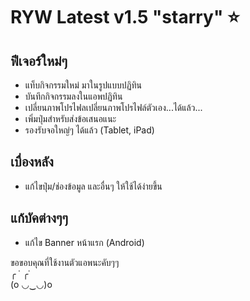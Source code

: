 # RYW Latest v1.5 "starry" ⭐

## ฟีเจอร์ใหม่ๆ
- แท็บกิจกรรมใหม่ มาในรูปแบบปฏิทิน
- บันทึกกิจกรรมลงในแอพปฏิทิน
- เปลี่ยนภาพโปรไฟลเปลี่ยนภาพโปรไฟล์ตัวเอง...ได้แล้ว...
- เพิ่มปุ่มสำหรับส่งข้อเสนอแนะ
- รองรับจอใหญ่ๆ ได้แล้ว (Tablet, iPad)

## เบื่องหลัง
- แก้ไขปุ่ม/ช่องข้อมูล และอื่นๆ ให้ใช้ได้ง่ายขึ้น

## แก้บัคต่างๆๆ
- แก้ไข Banner หน้าแรก (Android)

ขอขอบคุณที่ใช้งานตัวแอพนะคับๆๆ<br>
╭ ˙     ╭˙<br>
(o ◡‿◡)o<br>